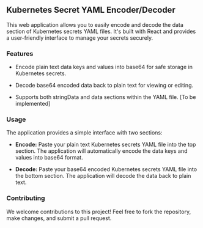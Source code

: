 Kubernetes Secret YAML Encoder/Decoder
--------------------------------------

This web application allows you to easily encode and decode the data section of Kubernetes secrets YAML files. It's built with React and provides a user-friendly interface to manage your secrets securely.

### Features

*   Encode plain text data keys and values into base64 for safe storage in Kubernetes secrets.
    
*   Decode base64 encoded data back to plain text for viewing or editing.
    
*   Supports both stringData and data sections within the YAML file. \[To be implemented\]
    

### Usage

The application provides a simple interface with two sections:

*   **Encode:** Paste your plain text Kubernetes secrets YAML file into the top section. The application will automatically encode the data keys and values into base64 format.
    
*   **Decode:** Paste your base64 encoded Kubernetes secrets YAML file into the bottom section. The application will decode the data back to plain text.
    

### Contributing

We welcome contributions to this project! Feel free to fork the repository, make changes, and submit a pull request.

